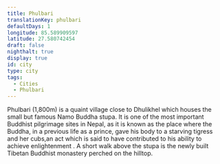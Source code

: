 ```yaml
---
title: Phulbari
translationKey: phulbari
defaultDays: 1
longitude: 85.589909597
latitude: 27.580742454
draft: false
nighthalt: true
display: true
id: city
type: city
tags:
  - Cities
  - Phulbari
---
```

Phulbari (1,800m) is a quaint village close to Dhulikhel which houses the small but famous Namo Buddha stupa. It is one of the most important Buddhist pilgrimage sites in Nepal, as it is known as the place where the Buddha, in a previous life as a prince, gave his body to a starving tigress and her cubs,an act which is said to have contributed to his ability to achieve enlightenment .  A short walk above the stupa is the newly built Tibetan Buddhist monastery perched on the hilltop.